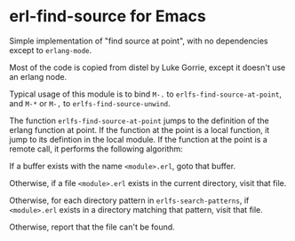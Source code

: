 # erl-find-source for Emacs

Simple implementation of "find source at point", with no dependencies
except to `erlang-mode`.

Most of the code is copied from distel by Luke Gorrie, except it
doesn't use an erlang node.

Typical usage of this module is to bind `M-.` to
`erlfs-find-source-at-point`, and `M-*` or `M-,` to
`erlfs-find-source-unwind`.

The function `erlfs-find-source-at-point` jumps to the definition of
the erlang function at point.  If the function at the point is a local
function, it jump to its defintion in the local module.  If the
function at the point is a remote call, it performs the following
algorithm:

If a buffer exists with the name `<module>.erl`, goto that buffer.

Otherwise, if a file `<module>.erl` exists in the current directory,
visit that file.

Otherwise, for each directory pattern in `erlfs-search-patterns`,
if `<module>.erl` exists in a directory matching that pattern, visit that
file.

Otherwise, report that the file can't be found.
